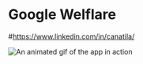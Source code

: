 # Google Welflare
#https://www.linkedin.com/in/canatila/

![An animated gif of the app in action](https://im2.ezgif.com/tmp/ezgif-2-5a831b2d4a41.gif)

[Provider]: https://www.linkedin.com/in/canatila/

